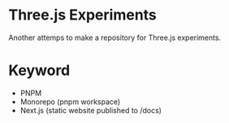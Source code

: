 # Three.js Experiments

Another attemps to make a repository for Three.js experiments.

# Keyword
- PNPM
- Monorepo (pnpm workspace)
- Next.js (static website published to /docs)


